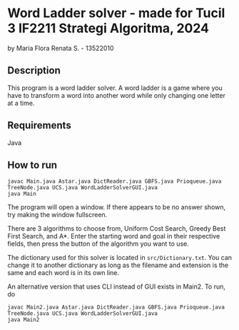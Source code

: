 # Word Ladder solver - made for Tucil 3 IF2211 Strategi Algoritma, 2024
by Maria Flora Renata S. - 13522010

## Description
This program is a word ladder solver. A word ladder is a game where you have to transform a word into another word while only changing one letter at a time.

## Requirements
Java

## How to run
```
javac Main.java Astar.java DictReader.java GBFS.java Prioqueue.java TreeNode.java UCS.java WordLadderSolverGUI.java
java Main
```

The program will open a window. If there appears to be no answer shown, try making the window fullscreen.

There are 3 algorithms to choose from, Uniform Cost Search, Greedy Best First Search, and A*. Enter the starting word and goal in their respective fields, then press the button of the algorithm you want to use.

The dictionary used for this solver is located in ```src/Dictionary.txt```. You can change it to another dictionary as long as the filename and extension is the same and each word is in its own line.

An alternative version that uses CLI instead of GUI exists in Main2. To run, do
```
javac Main2.java Astar.java DictReader.java GBFS.java Prioqueue.java TreeNode.java UCS.java WordLadderSolverGUI.java
java Main2
```

